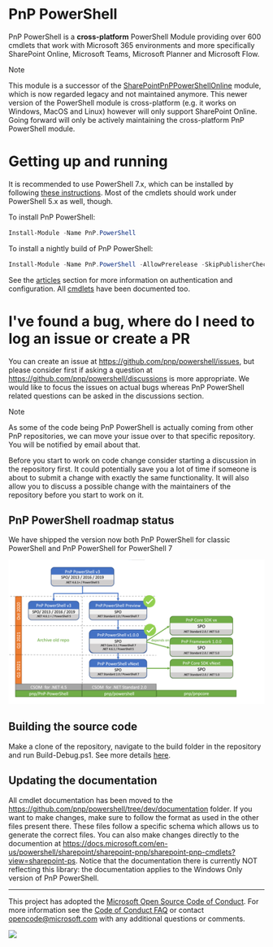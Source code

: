 # PnP PowerShell
PnP PowerShell is a **cross-platform** PowerShell Module providing over 600 cmdlets that work with Microsoft 365 environments and more specifically SharePoint Online, Microsoft Teams, Microsoft Planner and Microsoft Flow.

> [!NOTE]
> This module is a successor of the [SharePointPnPPowerShellOnline](https://github.com/pnp/pnp-powershell) module, which is now regarded legacy and not maintained anymore. This newer version of the PowerShell module is cross-platform (e.g. it works on Windows, MacOS and Linux) however will only support SharePoint Online. Going forward will only be actively maintaining the cross-platform PnP PowerShell module.

# Getting up and running

It is recommended to use PowerShell 7.x, which can be installed by following [these instructions](https://docs.microsoft.com/powershell/scripting/install/installing-powershell-on-windows). Most of the cmdlets should work under PowerShell 5.x as well, though.

To install PnP PowerShell:

```powershell
Install-Module -Name PnP.PowerShell
```

To install a nightly build of PnP PowerShell:
```powershell
Install-Module -Name PnP.PowerShell -AllowPrerelease -SkipPublisherCheck -AllowClobber
```

See the [articles](/powershell/articles) section for more information on authentication and configuration. All [cmdlets](/powershell/cmdlets/Add-PnPAlert.html) have been documented too.

# I've found a bug, where do I need to log an issue or create a PR

You can create an issue at https://github.com/pnp/powershell/issues, but please consider first if asking a question at https://github.com/pnp/powershell/discussions is more appropriate. We would like to focus the issues on actual bugs whereas PnP PowerShell related questions can be asked in the discussions section.

> [!NOTE]
> As some of the code being PnP PowerShell is actually coming from other PnP repositories, we can move your issue over to that specific repository. You will be notified by email about that.

Before you start to work on code change consider starting a discussion in the repository first. It could potentially save you a lot of time if someone is about to submit a change with exactly the same functionality. It will also allow you to discuss a possible change with the maintainers of the repository before you start to work on it.


## PnP PowerShell roadmap status

We have shipped the version now both PnP PowerShell for classic PowerShell and PnP PowerShell for PowerShell 7

![PnP PowerShell RoadMap](images/PnP_PowerShell_Roadmap.png)


## Building the source code

Make a clone of the repository, navigate to the build folder in the repository and run Build-Debug.ps1. See more details [here](articles/buildingsource.md).

## Updating the documentation

All cmdlet documentation has been moved to the https://github.com/pnp/powershell/tree/dev/documentation folder. If you want to make changes, make sure to follow the format as used in the other files present there. These files follow a specific schema which allows us to generate the correct files. You can also make changes directly to the documention at https://docs.microsoft.com/en-us/powershell/sharepoint/sharepoint-pnp/sharepoint-pnp-cmdlets?view=sharepoint-ps. Notice that the documentation there is currently NOT reflecting this library: the documentation applies to the Windows Only version of PnP PowerShell.

-------
This project has adopted the [Microsoft Open Source Code of Conduct](https://opensource.microsoft.com/codeofconduct/). For more information see the [Code of Conduct FAQ](https://opensource.microsoft.com/codeofconduct/faq/) or contact [opencode@microsoft.com](mailto:opencode@microsoft.com) with any additional questions or comments.

<img src="https://telemetry.sharepointpnp.com/pnp-powershell/readme" /> 
